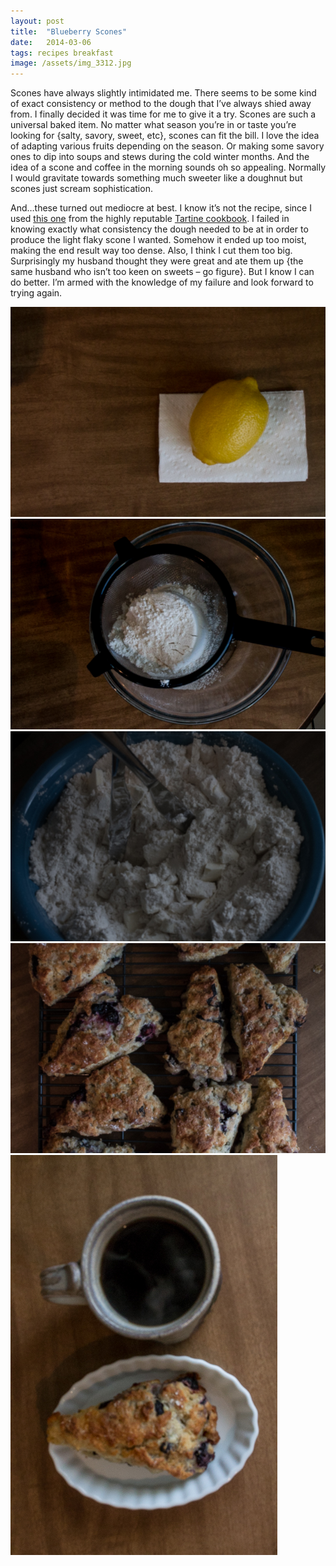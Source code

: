 ```yaml
---
layout: post
title:  "Blueberry Scones"
date:   2014-03-06
tags: recipes breakfast
image: /assets/img_3312.jpg
---
```

Scones have always slightly intimidated me. There seems to be some kind of exact consistency or method to the dough that I’ve always shied away from. I finally decided it was time for me to give it a try. Scones are such a universal baked item. No matter what season you’re in or taste you’re looking for {salty, savory, sweet, etc}, scones can fit the bill. I love the idea of adapting various fruits depending on the season. Or making some savory ones to dip into soups and stews during the cold winter months. And the idea of a scone and coffee in the morning sounds oh so appealing. Normally I would gravitate towards something much sweeter like a doughnut but scones just scream sophistication.

And…these turned out mediocre at best. I know it’s not the recipe, since I used [this one](http://www.breadtastic.com/quick-breads/tartines-strawberry-buttermilk-scones/) from the highly reputable [Tartine cookbook](http://www.amazon.com/Tartine-Elisabeth-M-Prueitt/dp/0811851508/ref=sr_1_1/182-0505885-2094223?ie=UTF8&qid=1394159300&sr=8-1&keywords=tartine+cookbook). I failed in knowing exactly what consistency the dough needed to be at in order to produce the light flaky scone I wanted. Somehow it ended up too moist, making the end result way too dense. Also, I think I cut them too big. Surprisingly my husband thought they were great and ate them up {the same husband who isn’t too keen on sweets – go figure}. But I know I can do better. I’m armed with the knowledge of my failure and look forward to trying again.

![a lone lemon](/assets/img_3300.jpg)
![flour](/assets/img_3304.jpg)
![another photo of the flour](/assets/img_3306.jpg)
![scones on a cooling rack](/assets/img_3314.jpg)
![a scone with a cup of coffee](/assets/img_3321.jpg)